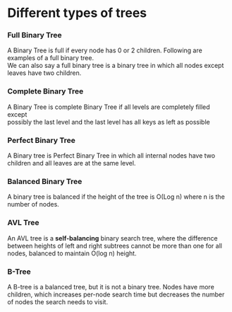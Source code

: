 # Different types of trees
### Full Binary Tree 
A Binary Tree is full if every node has 0 or 2 children. Following are examples of a full binary tree.   
We can also say a full binary tree is a binary tree in which all nodes except leaves have two children.

### Complete Binary Tree
A Binary Tree is complete Binary Tree if all levels are completely filled except   
possibly the last level and the last level has all keys as left as possible

### Perfect Binary Tree 
A Binary tree is Perfect Binary Tree in which all internal nodes have two children and all leaves are at the same level.

### Balanced Binary Tree
A binary tree is balanced if the height of the tree is O(Log n) where n is the number of nodes.

### AVL Tree
An AVL tree is a **self-balancing** binary search tree, where the difference between heights of left and right subtrees cannot be more than one for all nodes, balanced to maintain O(log n) height. 

### B-Tree
A B-tree is a balanced tree, but it is not a binary tree. Nodes have more children, which increases per-node search time but decreases the number of nodes the search needs to visit.
